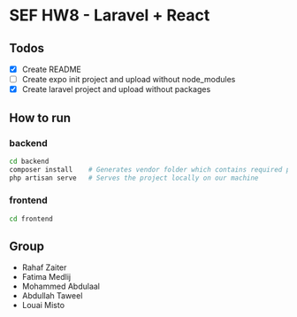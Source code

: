 # SEF HW8 - Laravel + React

## Todos
- [x] Create README
- [ ] Create expo init project and upload without node_modules
- [x] Create laravel project and upload without packages

## How to run
### backend
``` sh
cd backend
composer install    # Generates vendor folder which contains required packages
php artisan serve   # Serves the project locally on our machine
```

### frontend
``` sh
cd frontend
```

## Group
- Rahaf Zaiter
- Fatima Medlij
- Mohammed Abdulaal
- Abdullah Taweel
- Louai Misto
